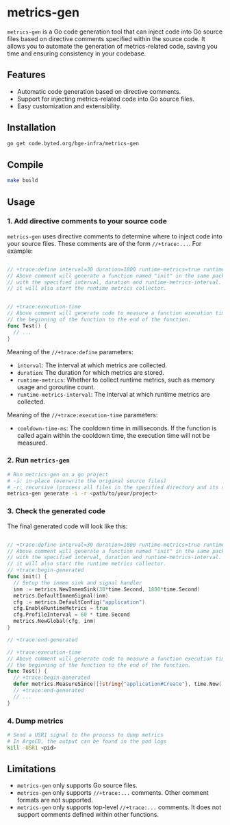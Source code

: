 # metrics-gen

`metrics-gen` is a Go code generation tool that can inject code into Go source files based on directive comments specified within the source code. It allows you to automate the generation of metrics-related code, saving you time and ensuring consistency in your codebase.

## Features

- Automatic code generation based on directive comments.
- Support for injecting metrics-related code into Go source files.
- Easy customization and extensibility.

## Installation

```bash
go get code.byted.org/bge-infra/metrics-gen
```

## Compile

```bash
make build
```

## Usage

### 1. Add directive comments to your source code

`metrics-gen` uses directive comments to determine where to inject code into your source files. These comments are of the form `//+trace:...`. For example:

```go

// +trace:define interval=30 duration=1800 runtime-metrics=true runtime-metrics-interval=60
// Above comment will generate a function named "init" in the same package. It will initialize the metrics
// with the specified interval, duration and runtime-metrics-interval. If runtime-metrics is set to true,
// it will also start the runtime metrics collector.


// +trace:execution-time
// Above comment will generate code to measure a function execution time. It will measure the time from
// the beginning of the function to the end of the function.
func Test() {
  // ...
}

```

Meaning of the `//+trace:define` parameters:

- `interval`: The interval at which metrics are collected.
- `duration`: The duration for which metrics are stored.
- `runtime-metrics`: Whether to collect runtime metrics, such as memory usage and goroutine count.
- `runtime-metrics-interval`: The interval at which runtime metrics are collected.

Meaning of the `//+trace:execution-time` parameters:

- `cooldown-time-ms`: The cooldown time in milliseconds. If the function is called again within the cooldown time, the execution time will not be measured.

### 2. Run `metrics-gen`

```bash
# Run metrics-gen on a go project
# -i: in-place (overwrite the original source files)
# -r: recursive (process all files in the specified directory and its subdirectories)
metrics-gen generate -i -r <path/to/your/project>

```

### 3. Check the generated code

The final generated code will look like this:

```go

// +trace:define interval=30 duration=1800 runtime-metrics=true runtime-metrics-interval=60
// Above comment will generate a function named "init" in the same package. It will initialize the metrics
// with the specified interval, duration and runtime-metrics-interval. If runtime-metrics is set to true,
// it will also start the runtime metrics collector.
// +trace:begin-generated
func init() {
  // Setup the inmem sink and signal handler
  inm := metrics.NewInmemSink(30*time.Second, 1800*time.Second)
  metrics.DefaultInmemSignal(inm)
  cfg := metrics.DefaultConfig("application")
  cfg.EnableRuntimeMetrics = true
  cfg.ProfileInterval = 60 * time.Second
  metrics.NewGlobal(cfg, inm)
}

// +trace:end-generated

// +trace:execution-time
// Above comment will generate code to measure a function execution time. It will measure the time from
// the beginning of the function to the end of the function.
func Test() {
  // +trace:begin-generated
  defer metrics.MeasureSince([]string{"application#Create"}, time.Now())
  // +trace:end-generated
  // ...
}

```

### 4. Dump metrics

```bash
# Send a USR1 signal to the process to dump metrics
# In ArgoCD, the output can be found in the pod logs
kill -USR1 <pid>

```

## Limitations

- `metrics-gen` only supports Go source files.
- `metrics-gen` only supports `//+trace:...` comments. Other comment formats are not supported.
- `metrics-gen` only supports top-level `//+trace:...` comments. It does not support comments defined within other functions.
